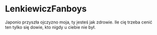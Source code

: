 # LenkiewiczFanboys


Japonio przyszła ojczyzno moja,
ty jesteś jak zdrowie.
Ile cię trzeba cenić ten tylko się dowie,
kto nigdy u ciebie nie był.
